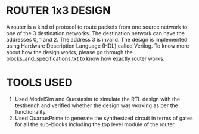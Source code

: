 # ROUTER 1x3 DESIGN
A router is a kind of protocol to route packets from one source network to one of the 3 destination networks. The destination network can have the addresses 0, 1 and 2. The address 3 is invalid.
The design is implemented using Hardware Description Language (HDL) called Verilog.
To know more about how the design works, please go through the blocks_and_specifications.txt to know how exactly router works.


# TOOLS USED
1. Used ModelSim and Questasim to simulate the RTL design with the testbench and verified whether the design was working as per the functionality. 
2. Used QuartusPrime to generate the synthesized circuit in terms of gates for all the sub-blocks including the top level module of the router.
